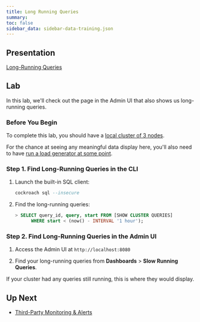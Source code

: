 ```yaml
---
title: Long Running Queries
summary: 
toc: false
sidebar_data: sidebar-data-training.json
---
```


## Presentation

[Long-Running Queries](https://docs.google.com/presentation/d/1ymrcgdemvtYxMaIAS5o-9li4BO5ox7gERrwZnBxjraw/)

## Lab

In this lab, we'll check out the page in the Admin UI that also shows us long-running queries.

### Before You Begin

To complete this lab, you should have a [local cluster of 3 nodes](3-node-local-insecure-cluster-load-gen.html).

For the chance at seeing any meaningful data display here, you'll also need to have [run a load generator at some point](3-node-local-insecure-cluster-load-gen.html#set-up-haproxy-load-balancing).

### Step 1. Find Long-Running Queries in the CLI

1. Launch the built-in SQL client:

    ~~~ sql
    cockroach sql --insecure
    ~~~

2. Find the long-running queries:

    ~~~ sql
    > SELECT query_id, query, start FROM [SHOW CLUSTER QUERIES]
          WHERE start < (now() - INTERVAL '1 hour');
    ~~~

### Step 2. Find Long-Running Queries in the Admin UI

1. Access the Admin UI at `http://localhost:8080`

2. Find your long-running queries from **Dashboards** > **Slow Running Queries**.

If your cluster had any queries still running, this is where they would display.

## Up Next

- [Third-Party Monitoring & Alerts](monitoring.html)
